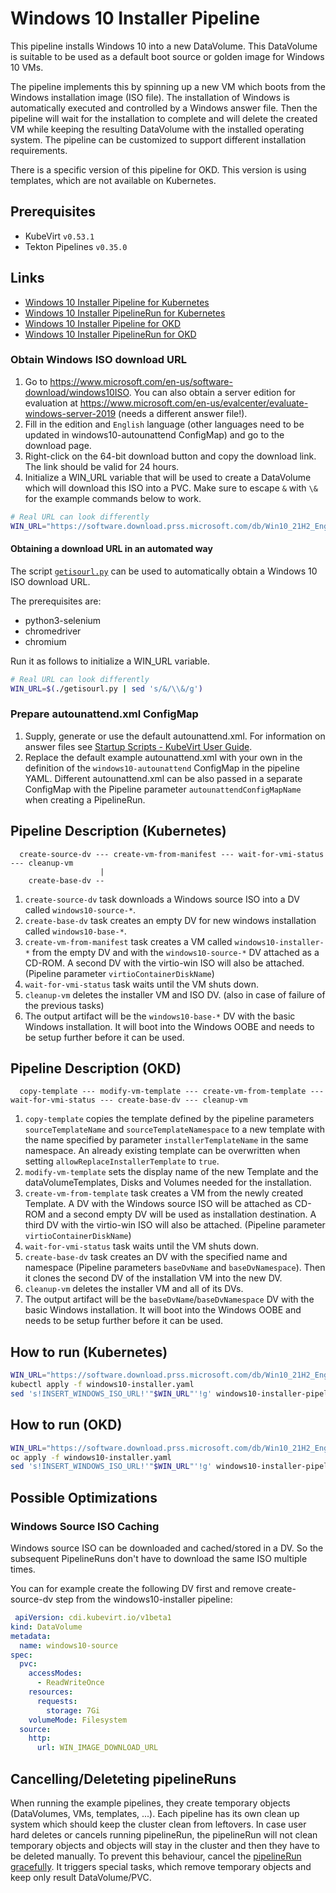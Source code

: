 # Windows 10 Installer Pipeline

This pipeline installs Windows 10 into a new DataVolume. This DataVolume is suitable to be used as a default boot source
or golden image for Windows 10 VMs.

The pipeline implements this by spinning up a new VM which boots from the Windows installation image (ISO file). The
installation of Windows is automatically executed and controlled by a Windows answer file. Then the pipeline will wait
for the installation to complete and will delete the created VM while keeping the resulting DataVolume with the
installed operating system. The pipeline can be customized to support different installation requirements.

There is a specific version of this pipeline for OKD.
This version is using templates, which are not available on Kubernetes.

## Prerequisites

- KubeVirt `v0.53.1`
- Tekton Pipelines `v0.35.0`

## Links

- [Windows 10 Installer Pipeline for Kubernetes](https://github.com/kubevirt/tekton-tasks-operator/blob/main/data/tekton-pipelines/kubernetes/windows-bios-installer-pipeline.yaml)
- [Windows 10 Installer PipelineRun for Kubernetes](windows10-installer-pipelinerun-kubernetes.yaml)
- [Windows 10 Installer Pipeline for OKD](https://github.com/kubevirt/tekton-tasks-operator/blob/main/data/tekton-pipelines/okd/windows-bios-installer-pipeline.yaml)
- [Windows 10 Installer PipelineRun for OKD](windows10-installer-pipelinerun-okd.yaml)

### Obtain Windows ISO download URL

1. Go to https://www.microsoft.com/en-us/software-download/windows10ISO.
   You can also obtain a server edition for evaluation at https://www.microsoft.com/en-us/evalcenter/evaluate-windows-server-2019 (needs a different answer file!).
2. Fill in the edition and `English` language (other languages need to be updated in windows10-autounattend ConfigMap) and go to the download page.
3. Right-click on the 64-bit download button and copy the download link. The link should be valid for 24 hours.
4. Initialize a WIN_URL variable that will be used to create a DataVolume which will download this ISO into a PVC.
   Make sure to escape `&` with `\&` for the example commands below to work.

```bash
# Real URL can look differently
WIN_URL="https://software.download.prss.microsoft.com/db/Win10_21H2_English_x64.iso..."
```

#### Obtaining a download URL in an automated way

The script [`getisourl.py`](getisourl.py) can be used to automatically obtain a Windows 10 ISO download URL.

The prerequisites are:

- python3-selenium
- chromedriver
- chromium

Run it as follows to initialize a WIN_URL variable.

```bash
# Real URL can look differently
WIN_URL=$(./getisourl.py | sed 's/&/\\&/g')
```

### Prepare autounattend.xml ConfigMap

1. Supply, generate or use the default autounattend.xml.
   For information on answer files see [Startup Scripts - KubeVirt User Guide](https://kubevirt.io/user-guide/virtual_machines/startup_scripts/#sysprep).
2. Replace the default example autounattend.xml with your own in the definition of the `windows10-autounattend` ConfigMap in the pipeline YAML.
   Different autounattend.xml can be also passed in a separate ConfigMap with the Pipeline parameter `autounattendConfigMapName` when creating a PipelineRun.

## Pipeline Description (Kubernetes)

```
  create-source-dv --- create-vm-from-manifest --- wait-for-vmi-status --- cleanup-vm
                    |
    create-base-dv --
```

1. `create-source-dv` task downloads a Windows source ISO into a DV called `windows10-source-*`.
2. `create-base-dv` task creates an empty DV for new windows installation called `windows10-base-*`.
3. `create-vm-from-manifest` task creates a VM called `windows10-installer-*`
   from the empty DV and with the `windows10-source-*` DV attached as a CD-ROM.
   A second DV with the virtio-win ISO will also be attached. (Pipeline parameter `virtioContainerDiskName`)
4. `wait-for-vmi-status` task waits until the VM shuts down.
5. `cleanup-vm` deletes the installer VM and ISO DV. (also in case of failure of the previous tasks)
6. The output artifact will be the `windows10-base-*` DV with the basic Windows installation.
   It will boot into the Windows OOBE and needs to be setup further before it can be used.

## Pipeline Description (OKD)

```
  copy-template --- modify-vm-template --- create-vm-from-template --- wait-for-vmi-status --- create-base-dv --- cleanup-vm
```

1. `copy-template` copies the template defined by the pipeline parameters `sourceTemplateName` and `sourceTemplateNamespace`
    to a new template with the name specified by parameter `installerTemplateName` in the same namespace.
    An already existing template can be overwritten when setting `allowReplaceInstallerTemplate` to `true`.
2. `modify-vm-template` sets the display name of the new Template and the dataVolumeTemplates, Disks and Volumes needed for the installation.
3. `create-vm-from-template` task creates a VM from the newly created Template.
   A DV with the Windows source ISO will be attached as CD-ROM and a second empty DV will be used as installation destination.
   A third DV with the virtio-win ISO will also be attached. (Pipeline parameter `virtioContainerDiskName`)
4. `wait-for-vmi-status` task waits until the VM shuts down.
5. `create-base-dv` task creates an DV with the specified name and namespace (Pipeline parameters `baseDvName` and `baseDvNamespace`).
    Then it clones the second DV of the installation VM into the new DV.
6. `cleanup-vm` deletes the installer VM and all of its DVs.
7. The output artifact will be the `baseDvName`/`baseDvNamespace` DV with the basic Windows installation.
   It will boot into the Windows OOBE and needs to be setup further before it can be used.

## How to run (Kubernetes)

```bash
WIN_URL="https://software.download.prss.microsoft.com/db/Win10_21H2_English_x64.iso..."
kubectl apply -f windows10-installer.yaml
sed 's!INSERT_WINDOWS_ISO_URL!'"$WIN_URL"'!g' windows10-installer-pipelinerun-kubernetes.yaml | kubectl create -f -
```

## How to run (OKD)

```bash
WIN_URL="https://software.download.prss.microsoft.com/db/Win10_21H2_English_x64.iso..."
oc apply -f windows10-installer.yaml
sed 's!INSERT_WINDOWS_ISO_URL!'"$WIN_URL"'!g' windows10-installer-pipelinerun-okd.yaml | oc create -f -
```

## Possible Optimizations

### Windows Source ISO Caching

Windows source ISO can be downloaded and cached/stored in a DV.
So the subsequent PipelineRuns don't have to download the same ISO multiple times.

You can for example create the following DV first and remove create-source-dv step from the windows10-installer pipeline:

```yaml
 apiVersion: cdi.kubevirt.io/v1beta1
kind: DataVolume
metadata:
  name: windows10-source
spec:
  pvc:
    accessModes:
      - ReadWriteOnce
    resources:
      requests:
        storage: 7Gi
    volumeMode: Filesystem
  source:
    http:
      url: WIN_IMAGE_DOWNLOAD_URL
```
## Cancelling/Deleteting pipelineRuns

When running the example pipelines, they create temporary objects (DataVolumes, VMs, templates, ...). Each pipeline has its own clean up system which 
should keep the cluster clean from leftovers. In case user hard deletes or cancels running pipelineRun, the pipelineRun will not clean temporary 
objects and objects will stay in the cluster and then they have to be deleted manually. To prevent this behaviour, cancel the 
[pipelineRun gracefully](https://tekton.dev/docs/pipelines/pipelineruns/#gracefully-cancelling-a-pipelinerun). It triggers special tasks, 
which remove temporary objects and keep only result DataVolume/PVC.
